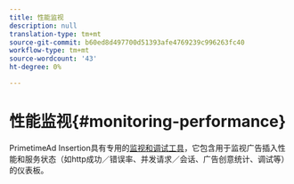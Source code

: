 ```yaml
---
title: 性能监视
description: null
translation-type: tm+mt
source-git-commit: b60ed8d497700d51393afe4769239c996263fc40
workflow-type: tm+mt
source-wordcount: '43'
ht-degree: 0%

---
```



# 性能监视{#monitoring-performance}

PrimetimeAd Insertion具有专用的[监视和调试工具](https://ssai.console.primetime.adobe.com/)，它包含用于监视广告插入性能和服务状态（如http成功／错误率、并发请求／会话、广告创意统计、调试等）的仪表板。
